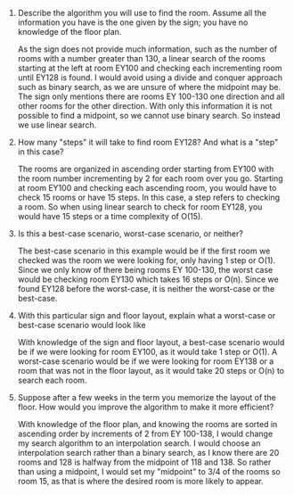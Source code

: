1. Describe the algorithm you will use to find the room. Assume all the information you have is the one given by the sign; you have no knowledge of the floor plan.

    As the sign does not provide much information, such as the number of rooms with a number greater than 130, a linear search of the rooms starting at the left at room EY100 and checking each incrementing room until EY128 is found. I would avoid using a divide and conquer approach such as binary search, as we are unsure of where the midpoint may be. The sign only mentions there are rooms EY 100-130 one direction and all other rooms for the other direction. With only this information it is not possible to find a midpoint, so we cannot use binary search. So instead we use linear search.

2. How many "steps" it will take to find room EY128? And what is a "step" in this case?
    
    The rooms are organized in ascending order starting from EY100 with the room number incrementing by 2 for each room over you go. Starting at room EY100 and checking each ascending room, you would have to check 15 rooms or have 15 steps. In this case, a step refers to checking a room. So when using linear search to check for room EY128, you would have 15 steps or a time complexity of O(15).

3. Is this a best-case scenario, worst-case scenario, or neither?

    The best-case scenario in this example would be if the first room we checked was the room we were looking for, only having 1 step or O(1). Since we only know of there being rooms EY 100-130, the worst case would be checking room EY130 which takes 16 steps or O(n). Since we found EY128 before the worst-case, it is neither the worst-case or the best-case.

4. With this particular sign and floor layout, explain what a worst-case or best-case scenario would look like

    With knowledge of the sign and floor layout, a best-case scenario would be if we were looking for room EY100, as it would take 1 step or O(1). A worst-case scenario would be if we were looking for room EY138 or a room that was not in the floor layout, as it would take 20 steps or O(n) to search each room.

5. Suppose after a few weeks in the term you memorize the layout of the floor. How would you improve the algorithm  to make it more efficient?

    With knowledge of the floor plan, and knowing the rooms are sorted in ascending order by increments of 2 from EY 100-138, I would change my search algorithm to an interpolation search. I would choose an interpolation search rather than a binary search, as I know there are 20 rooms and 128 is halfway from the midpoint of 118 and 138. So rather than using a midpoint, I would set my "midpoint" to 3/4 of the rooms so room 15, as that is where the desired room is more likely to appear.
    